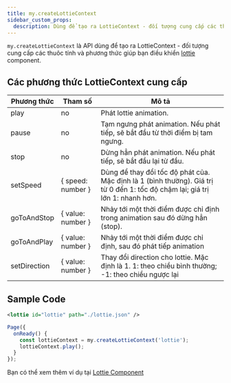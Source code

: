 ```yaml
---
title: my.createLottieContext
sidebar_custom_props:
  description: Dùng để tạo ra LottieContext - đối tượng cung cấp các thuôc tính và phương thức giúp bạn điều khiển `lottie` component
---
```


`my.createLottieContext` là API dùng để tạo ra LottieContext - đối tượng cung cấp các thuôc tính và phương thức giúp bạn điều khiển [lottie](/docs/component/basic/media/lottie) component.

## Các phương thức LottieContext cung cấp

| Phương thức  | Tham số           | Mô tả                                                                                                                         |
| ------------ | ----------------- | ----------------------------------------------------------------------------------------------------------------------------- |
| play         | no                | Phát lottie animation.                                                                                                        |
| pause        | no                | Tạm ngưng phát animation. Nếu phát tiếp, sẽ bắt đầu từ thời điểm bị tam ngưng.                                                |
| stop         | no                | Dừng hẳn phát animation. Nếu phát tiếp, sẽ bắt đầu lại từ đầu.                                                                |
| setSpeed     | { speed: number } | Dùng để thay đổi tốc độ phát của. Mặc định là 1 (bình thường). Giá trị từ 0 đến 1: tốc độ chậm lại; giá trị lớn 1: nhanh hơn. |
| goToAndStop  | { value: number } | Nhảy tới một thời điểm được chỉ định trong animation sau đó dừng hẳn (stop).                                                  |
| goToAndPlay  | { value: number } | Nhảy tới một thời điểm được chỉ định, sau đó phát tiếp animation                                                              |
| setDirection | { value: number } | Thay đổi direction cho lottie. Mặc định là 1. 1: theo chiều bình thường; -1: theo chiều ngược lại                             |

## Sample Code

```xml
<lottie id="lottie" path="./lottie.json" />
```

```js title=index.js
Page({
  onReady() {
    const lottieContext = my.createLottieContext('lottie');
    lottieContext.play();
  }
});
```

Bạn có thể xem thêm ví dụ tại [Lottie Component](/docs/component/basic/media/lottie)
